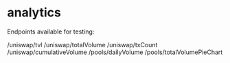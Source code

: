 # analytics

Endpoints available for testing:

/uniswap/tvl
/uniswap/totalVolume
/uniswap/txCount
/uniswap/cumulativeVolume
/pools/dailyVolume
/pools/totalVolumePieChart